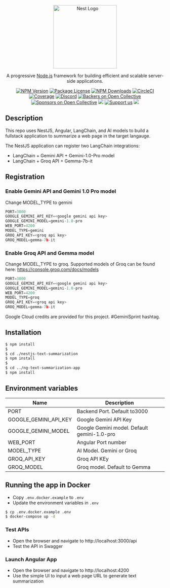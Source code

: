 <p align="center">
  <a href="http://nestjs.com/" target="blank"><img src="https://nestjs.com/img/logo-small.svg" width="200" alt="Nest Logo" /></a>
</p>

[circleci-image]: https://img.shields.io/circleci/build/github/nestjs/nest/master?token=abc123def456
[circleci-url]: https://circleci.com/gh/nestjs/nest

  <p align="center">A progressive <a href="http://nodejs.org" target="_blank">Node.js</a> framework for building efficient and scalable server-side applications.</p>
    <p align="center">
<a href="https://www.npmjs.com/~nestjscore" target="_blank"><img src="https://img.shields.io/npm/v/@nestjs/core.svg" alt="NPM Version" /></a>
<a href="https://www.npmjs.com/~nestjscore" target="_blank"><img src="https://img.shields.io/npm/l/@nestjs/core.svg" alt="Package License" /></a>
<a href="https://www.npmjs.com/~nestjscore" target="_blank"><img src="https://img.shields.io/npm/dm/@nestjs/common.svg" alt="NPM Downloads" /></a>
<a href="https://circleci.com/gh/nestjs/nest" target="_blank"><img src="https://img.shields.io/circleci/build/github/nestjs/nest/master" alt="CircleCI" /></a>
<a href="https://coveralls.io/github/nestjs/nest?branch=master" target="_blank"><img src="https://coveralls.io/repos/github/nestjs/nest/badge.svg?branch=master#9" alt="Coverage" /></a>
<a href="https://discord.gg/G7Qnnhy" target="_blank"><img src="https://img.shields.io/badge/discord-online-brightgreen.svg" alt="Discord"/></a>
<a href="https://opencollective.com/nest#backer" target="_blank"><img src="https://opencollective.com/nest/backers/badge.svg" alt="Backers on Open Collective" /></a>
<a href="https://opencollective.com/nest#sponsor" target="_blank"><img src="https://opencollective.com/nest/sponsors/badge.svg" alt="Sponsors on Open Collective" /></a>
  <a href="https://paypal.me/kamilmysliwiec" target="_blank"><img src="https://img.shields.io/badge/Donate-PayPal-ff3f59.svg"/></a>
    <a href="https://opencollective.com/nest#sponsor"  target="_blank"><img src="https://img.shields.io/badge/Support%20us-Open%20Collective-41B883.svg" alt="Support us"></a>
  <a href="https://twitter.com/nestframework" target="_blank"><img src="https://img.shields.io/twitter/follow/nestframework.svg?style=social&label=Follow"></a>
</p>
  <!--[![Backers on Open Collective](https://opencollective.com/nest/backers/badge.svg)](https://opencollective.com/nest#backer)
  [![Sponsors on Open Collective](https://opencollective.com/nest/sponsors/badge.svg)](https://opencollective.com/nest#sponsor)-->

## Description

This repo uses NestJS, Angular, LangChain, and AI models to build a fullstack application to summarize a web page in the target langauge.

The NestJS application can register two LangChain integrations:
- LangChain + Gemini API + Gemini-1.0-Pro model
- LangChain + Groq API + Gemma-7b-it 

## Registration

### Enable Gemini API and Gemini 1.0 Pro model
Change MODEL_TYPE to gemini

``` TypeScript
PORT=3000
GOOGLE_GEMINI_API_KEY=<google gemini api key>
GOOGLE_GEMINI_MODEL=gemini-1.0-pro
WEB_PORT=4200
MODEL_TYPE=gemini
GROQ_API_KEY=<groq api key>
GROQ_MODEL=gemma-7b-it
```

### Enable Groq API and Gemma model
Change MODEL_TYPE to groq.
Supported models of Groq can be found here: https://console.groq.com/docs/models

``` TypeScript
PORT=3000
GOOGLE_GEMINI_API_KEY=<google gemini api key>
GOOGLE_GEMINI_MODEL=gemini-1.0-pro
WEB_PORT=4200
MODEL_TYPE=groq
GROQ_API_KEY=<groq api key>
GROQ_MODEL=gemma-7b-it
```

Google Cloud credits are provided for this project. #GeminiSprint hashtag.

## Installation
```bash
$ npm install
$
$ cd ./nestjs-text-summarization
$ npm install
$
$ cd ../ng-text-summarization-app
$ npm install
```

## Environment variables

| Name  | Description | 
|---|---|
| PORT   | Backend Port. Default to3000  |
| GOOGLE_GEMINI_API_KEY  | Google Gemini API Key   |
| GOOGLE_GEMINI_MODEL  | Google Gemini model.  Default gemini-1.0-pro  |
| WEB_PORT | Angular Port number |
| MODEL_TYPE | AI Model.  Gemini or Groq  |
| GROQ_API_KEY | Groq API KEy |
| GROQ_MODEL | Groq model. Default to Gemma |

## Running the app in Docker

- Copy `.env.docker.example` to `.env`
- Update the environment variables in `.env`

```bash
$ cp .env.docker.example .env
$ docker-compose up -d
```

### Test APIs

- Open the browser and navigate to http://localhost:3000/api
- Test the API in Swagger

### Launch Angular App

- Open the browser and navigate to http://localhost:4200
- Use the simple UI to input a web page URL to generate text summarization
